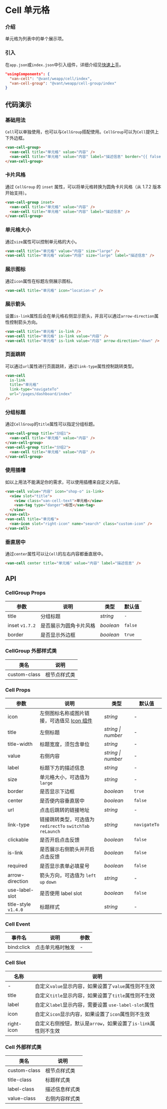 # Cell 单元格

### 介绍

单元格为列表中的单个展示项。

### 引入

在`app.json`或`index.json`中引入组件，详细介绍见[快速上手](#/quickstart#yin-ru-zu-jian)。

```json
"usingComponents": {
  "van-cell": "@vant/weapp/cell/index",
  "van-cell-group": "@vant/weapp/cell-group/index"
}
```

## 代码演示

### 基础用法

`Cell`可以单独使用，也可以与`CellGroup`搭配使用。`CellGroup`可以为`Cell`提供上下外边框。

```html
<van-cell-group>
  <van-cell title="单元格" value="内容" />
  <van-cell title="单元格" value="内容" label="描述信息" border="{{ false }}" />
</van-cell-group>
```

### 卡片风格

通过 `CellGroup` 的 `inset` 属性，可以将单元格转换为圆角卡片风格（从 1.7.2 版本开始支持）。

```html
<van-cell-group inset>
  <van-cell title="单元格" value="内容" />
  <van-cell title="单元格" value="内容" label="描述信息" />
</van-cell-group>
```

### 单元格大小

通过`size`属性可以控制单元格的大小。

```html
<van-cell title="单元格" value="内容" size="large" />
<van-cell title="单元格" value="内容" size="large" label="描述信息" />
```

### 展示图标

通过`icon`属性在标题左侧展示图标。

```html
<van-cell title="单元格" icon="location-o" />
```

### 展示箭头

设置`is-link`属性后会在单元格右侧显示箭头，并且可以通过`arrow-direction`属性控制箭头方向。

```html
<van-cell title="单元格" is-link />
<van-cell title="单元格" is-link value="内容" />
<van-cell title="单元格" is-link value="内容" arrow-direction="down" />
```

### 页面跳转

可以通过`url`属性进行页面跳转，通过`link-type`属性控制跳转类型。

```html
<van-cell
  is-link
  title="单元格"
  link-type="navigateTo"
  url="/pages/dashboard/index"
/>
```

### 分组标题

通过`CellGroup`的`title`属性可以指定分组标题。

```html
<van-cell-group title="分组1">
  <van-cell title="单元格" value="内容" />
</van-cell-group>
<van-cell-group title="分组2">
  <van-cell title="单元格" value="内容" />
</van-cell-group>
```

### 使用插槽

如以上用法不能满足你的需求，可以使用插槽来自定义内容。

```html
<van-cell value="内容" icon="shop-o" is-link>
  <view slot="title">
    <view class="van-cell-text">单元格</view>
    <van-tag type="danger">标签</van-tag>
  </view>
</van-cell>
<van-cell title="单元格">
  <van-icon slot="right-icon" name="search" class="custom-icon" />
</van-cell>
```

### 垂直居中

通过`center`属性可以让`Cell`的左右内容都垂直居中。

```html
<van-cell center title="单元格" value="内容" label="描述信息" />
```

## API

### CellGroup Props

| 参数           | 说明                   | 类型      | 默认值  |
| -------------- | ---------------------- | --------- | ------- |
| title          | 分组标题               | _string_  | `-`     |
| inset `v1.7.2` | 是否展示为圆角卡片风格 | _boolean_ | `false` |
| border         | 是否显示外边框         | _boolean_ | `true`  |

### CellGroup 外部样式类

| 类名         | 说明         |
| ------------ | ------------ |
| custom-class | 根节点样式类 |

### Cell Props

| 参数 | 说明 | 类型 | 默认值 |
| --- | --- | --- | --- |
| icon | 左侧图标名称或图片链接，可选值见 [Icon 组件](#/icon) | _string_ | - |
| title | 左侧标题 | _string \| number_ | - |
| title-width | 标题宽度，须包含单位 | _string_ | - |
| value | 右侧内容 | _string \| number_ | - |
| label | 标题下方的描述信息 | _string_ | - |
| size | 单元格大小，可选值为 `large` | _string_ | - |
| border | 是否显示下边框 | _boolean_ | `true` |
| center | 是否使内容垂直居中 | _boolean_ | `false` |
| url | 点击后跳转的链接地址 | _string_ | - |
| link-type | 链接跳转类型，可选值为 `redirectTo` `switchTab` `reLaunch` | _string_ | `navigateTo` |
| clickable | 是否开启点击反馈 | _boolean_ | `false` |
| is-link | 是否展示右侧箭头并开启点击反馈 | _boolean_ | `false` |
| required | 是否显示表单必填星号 | _boolean_ | `false` |
| arrow-direction | 箭头方向，可选值为 `left` `up` `down` | _string_ | - |
| use-label-slot | 是否使用 label slot | _boolean_ | `false` |
| title-style `v1.4.0` | 标题样式 | _string_ | - |

### Cell Event

| 事件名     | 说明             | 参数 |
| ---------- | ---------------- | ---- |
| bind:click | 点击单元格时触发 | -    |

### Cell Slot

| 名称       | 说明                                                           |
| ---------- | -------------------------------------------------------------- |
| -          | 自定义`value`显示内容，如果设置了`value`属性则不生效           |
| title      | 自定义`title`显示内容，如果设置了`title`属性则不生效           |
| label      | 自定义`label`显示内容，需要设置 `use-label-slot`属性           |
| icon       | 自定义`icon`显示内容，如果设置了`icon`属性则不生效             |
| right-icon | 自定义右侧按钮，默认是`arrow`，如果设置了`is-link`属性则不生效 |

### Cell 外部样式类

| 类名         | 说明           |
| ------------ | -------------- |
| custom-class | 根节点样式类   |
| title-class  | 标题样式类     |
| label-class  | 描述信息样式类 |
| value-class  | 右侧内容样式类 |
